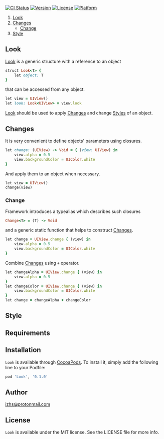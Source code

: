 [![CI Status](http://img.shields.io/travis/izhs/Look.svg?style=flat)](https://travis-ci.org/izhs/Look)
[![Version](https://img.shields.io/cocoapods/v/Look.svg?style=flat)](http://cocoapods.org/pods/Look)
[![License](https://img.shields.io/cocoapods/l/Look.svg?style=flat)](http://cocoapods.org/pods/Look)
[![Platform](https://img.shields.io/cocoapods/p/Look.svg?style=flat)](http://cocoapods.org/pods/Look)

1. [Look](#look)
2. [Changes](#changes)
   * [Change](#change)
3. [Style](#style)

## Look

[Look](#look) is a generic structure with a reference to an object
```ruby
struct Look<T> {
    let object: T
}
```
that can be accessed from any object.
```ruby
let view = UIView()
let look: Look<UIView> = view.look
```
[Look](#look) should be used to apply [Changes](#changes) and change [Styles](#style) of an object.

## Changes

It is very convenient to define objects' parameters using closures.
```ruby
let change: (UIView) -> Void = { (view: UIView) in
    view.alpha = 0.5
    view.backgroundColor = UIColor.white
}
```
And apply them to an object when necessary.
```ruby
let view = UIView()
change(view)
```

### Change

Framework introduces a typealias which describes such closures
```ruby
Change<T> = (T) -> Void
```
and a generic static function that helps to construct [Changes](#change).
```ruby
let change = UIView.change { (view) in
    view.alpha = 0.5
    view.backgroundColor = UIColor.white
}
```
Combine [Changes](#change) using `+` operator.
```ruby
let changeAlpha = UIView.change { (view) in
    view.alpha = 0.5
}
let changeColor = UIView.change { (view) in
    view.backgroundColor = UIColor.white
}
let change = changeAlpha + changeColor
```

## Style

## Requirements

## Installation

`Look` is available through [CocoaPods](http://cocoapods.org). To install
it, simply add the following line to your Podfile:

```ruby
pod 'Look', '0.1.0'
```

## Author

izhs@protonmail.com

## License

`Look` is available under the MIT license. See the LICENSE file for more info.

